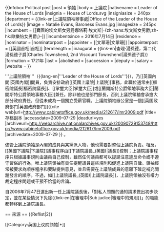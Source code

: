 {{Infobox Political post
|post            = 領袖
|body            = 上議院
|nativename      = Leader of the House of Lords
|insignia        = House of Lords.svg
|insigniasize    = 240px
|department      = {{link-en|上議院領袖辦事處|Office of the Leader of the House of Lords}}
|image           = Natalie Evans, Baroness Evans.jpg
|imagesize       = 245px
|incumbent       = [[寶園的埃文斯女男爵娜塔莉·埃文斯|-{zh-hans:埃文斯女男爵;zh-hk:歐樂怡女男爵;}-]]
|incumbentsince  = 2016年7月14日
|residence       =
|nominator       =
|nominatorpost   =
|appointer       = [[文翠珊|文翠珊]]
|appointerpost   = [[英國首相|首相]]
|termlength      =
|inaugural       = {{link-en|查理·湯孫德，第二代湯孫德子爵|Charles Townshend, 2nd Viscount Townshend|湯孫德子爵}}
|formation       = 1721年
|last            =
|abolished       =
|succession      =
|deputy          =
|salary          =
|website         = 
}}

'''上議院領袖'''（{{lang-en|'''Leader of the House of Lords'''}}），乃[[英國內閣|英國內閣]]閣員，負責安排政府[[英國上議院|上議院]]事務，此職位通常由[[樞密院議長|樞密院議長]]、[[掌璽大臣|掌璽大臣]]或[[蘭開斯特公爵領地事務大臣|蘭開斯特公爵領地事務大臣]]兼任。除非他也是部門部長，否則上議院領袖會承擔大部分政府責任，但從未成為一個獨立受薪官職。上議院領袖辦公室是一個[[英国政府部门|英国政府部门]]<ref>{{cite web|url=http://www.cabinetoffice.gov.uk/media/212617/lmr2009.pdf |title=存档副本 |accessdate=2009-07-29 |deadurl=yes |archiveurl=http://webarchive.nationalarchives.gov.uk/20090729153748/http://www.cabinetoffice.gov.uk/media/212617/lmr2009.pdf |archivedate=2009-07-29 }} </ref>。

儘管上議院領袖是內閣的成員與某黨派人物，他也需要對整個上議院負責。相反，[[英國下議院|下議院]]議事程序由[[下議院議長_(英國)|議長]]控制；上議院議事程序只根據議事規則由議員自己控制，雖然任何議員都可以提請注意違反命令或不遵守習俗的行為，唯上議院領袖有責任提醒議員這些規則和促進上議院自律。領袖經常被要求為順序程序和要點提供意見，並且需要在上議院成員的意願下確定補充問題發言的順序。不過，如[[上議院議長_(英國)|上議院議長]]，上議院領袖沒有權力裁定程序問題或干預不恰當的言論。

自2006年7月47日選出新一任上議院議長後，「對私人問題的通知請求做出初步決定，並在某些情況下免除{{link-en|在審理中|Sub judice|審理中的規則}}」的職能都轉移到上議院議長。

== 來源 ==
{{Reflist|2}}

[[Category:英国上议院领袖|*]]